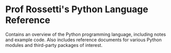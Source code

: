 # Prof Rossetti's Python Language Reference

Contains an overview of the Python programming language, including notes and example code. Also includes reference documents for various Python modules and third-party  packages of interest.

